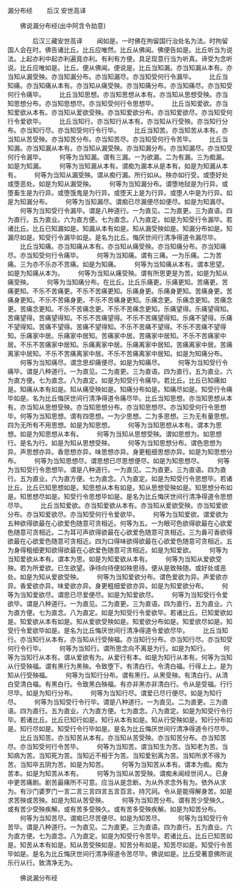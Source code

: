  漏分布经
　　后汉 安世高译




　　佛说漏分布经(出中阿含令劫意)

　　　　后汉三藏安世高译
　　闻如是。一时佛在拘留国行治处名为法。时拘留国人会在时。佛告诸比丘。比丘应唯然。比丘从佛闻。佛便告如是。比丘听当为说法。上起亦利中起亦利遍竟亦利。有利有方便。具足现意行当为听真。谛受为念听说。比丘应唯如是。比丘。便从佛闻。便说是。比丘当知漏。亦当知漏从本有。亦当知从漏受殃。亦当知漏分布。亦当知漏尽。亦当知受何行令漏毕。
　　比丘当知痛。亦当知痛从本有。亦当知从痛受殃。亦当知痛分布。亦当知痛尽。亦当知受何行令痛毕。
　　比丘当知思想。亦当知思想从本有。亦当知从思想受殃。亦当知思想分布。亦当知思想尽。亦当知受何行令思想毕。
　　比丘当知爱欲。亦当知爱欲从本有。亦当知从爱欲受殃。亦当知爱欲分布。亦当知爱欲尽。亦当知受何行令爱欲毕。
　　比丘当知行。亦当知行从本有。亦当知从行受殃。亦当知行分布。亦当知行尽。亦当知受何行令行毕。
　　比丘当知苦。亦当知苦从本有。亦当知从苦受殃。亦当知苦分布。亦当知苦尽。亦当知受何行令苦毕。
　　比丘当知漏。亦当知漏从本有。亦当知从漏受殃。亦当知漏分布。亦当知漏尽。亦当知受何行令漏毕。
　　何等为当知漏。谓有三漏。一为欲漏。二为有漏。三为痴漏。如是为知漏。
　　何等为当知漏从本有。谓痴为漏本从是本有。如是为知漏从本有。
　　何等为当知从漏受殃。谓从痴行漏。所行如从。殃亦如行受。或堕好处或堕恶处。如是为知从漏受殃。
　　何等为当知漏分布。谓堕地狱是为行异。或堕畜生是为行异。或堕饿鬼是为行异。或堕天上是为行异。或堕人中是为行异。如是为知漏分布。
　　何等为当知漏尽。谓痴已尽漏便尽如便尽。如是为知漏尽。
　　何等为当知受行令漏毕。谓是八种道行。一为直见。二为直更。三为直语。四为直行。五为直业。六为直方便。七为直念。八为直定。如是为知受行令漏毕。若诸比丘。比丘已知漏如是。知漏从本有如是。知从漏受殃如是。知漏分布如是。知漏尽如是。知受行令漏毕如是。是名为比丘。悔厌世间行清净得道令漏尽毕。
　　比丘当知痛。亦当知痛从本有。亦当知从痛受殃。亦当知痛分布。亦当知痛尽。亦当知受何行令痛毕。
　　何等为当知痛。谓有三痛。一为乐痛。二为苦痛。三为亦不乐亦不苦痛。如是为知痛。
　　何等为当知痛从本有。谓本思望。如是为知痛从本为。
　　何等为当知从痛受殃。谓有所思更是为苦。如是为知从痛受殃。
　　何等为当知痛分布。在比丘。比丘乐痛更。乐痛更知。苦痛更。苦痛更知。不乐不苦痛更。不乐不苦痛更知。乐痛身更。乐痛身更知。苦痛身更。苦痛身更知。不乐不苦痛身更。不乐不苦痛身更知。乐痛念更。乐痛念更知。苦痛念更。苦痛念更知。不乐不苦痛念更。不乐不苦痛念更知。乐痛望得。乐痛望得知。苦痛望得。苦痛望得知。不乐不苦痛望得。不乐不苦痛望得知。乐痛不望得。乐痛不望得知。苦痛不望得。苦痛不望得知。不乐不苦痛不望得。不乐不苦痛不望得知。乐痛家中居。乐痛家中居知。苦痛家中居。苦痛家中居知。不乐不苦痛家中居。不乐不苦痛家中居知。乐痛离家中居。乐痛离家中居知。苦痛离家中居。苦痛离家中居知。不乐不苦痛离家中居。不乐不苦痛离家中居知。如是为知痛分布。
　　何等为当知痛尽。谓念思却痛便尽。如是为知痛尽。
　　何等为当知受行令痛毕。谓是八种道行。一为直见。二为直更。三为直语。四为直行。五为直业。六为直方便。七为直念。八为直定。如是为知受行令痛毕。若比丘。比丘已知痛如是。知痛从本有如是。知从痛受殃如是。知痛分布如是。知痛尽如是。知受行令痛毕如是。名为比丘悔厌世间行清净得道令痛尽毕。比丘当知思想。亦当知思想从本有。亦当知从思想受殃。亦当知思想分布。亦当知思想尽。亦当知受何行令思想毕。何等为当知思想。谓有四思想。一为少思想。二为多思想。三为无有量思想。四为无所有不用思想。如是为知思想。
　　何等为当知思想从本有。谓本为思想。如是为知思想从本有。
　　何等为当知从思想受殃。谓如思想为。如思想行。是名为行。如是为知从思想受殃。
　　何等为当知思想分布。谓色思想为异。声思想亦异。香思想亦异。味思想亦异。身更粗细思想亦异。如是为知思想分布。
　　何等为当知思想尽。谓思想已尽思想便尽。如是为知思想尽。
　　何等为当知受行令思想毕。谓是八种道行。一为直见。二为直更。三为直语。四为直行。五为直业。六为直方便。七为直念。八为直定。如是为知受行令思想毕。若诸比丘。比丘已知思想如是。知思想从本有如是。知从思想受殃如是。知思想分布如是。知思想尽如是。知受行令思想毕如是。是名为比丘悔厌世间行清净得道令思想尽毕。
　　比丘当知爱欲。亦当知爱欲从本有。亦当知从爱欲受殃。亦当知爱欲分布。亦当知爱欲尽。亦当知受何行令爱欲毕。
　　何等为当知爱欲。谓爱欲为五种欲得欲最在心欲爱色随意可贪相近。何等为五。一为眼可色欲得欲最在心欲爱色随意可贪相近。二为耳可声欲得欲最在心欲爱色随意可贪相近。三为鼻可香欲得欲最在心欲爱色随意可贪相近。四为口得味欲得欲最在心欲爱色随意可贪相近。五为身得粗细更知欲得欲最在心欲爱色随意可贪相近。如是为知爱欲。
　　何等为当知爱欲从本有。谓本为思。如是为知爱欲从本有。
　　何等为当知从爱欲受殃。若为所爱欲。已生欲望。诤待向待便如殃思待。便从是致殃随。或好处或恶处。如是为知从爱欲受殃。
　　何等为当知爱欲分布。谓色爱欲为异。声爱欲亦异。香爱欲亦异。味爱欲亦异。身更粗细爱欲亦异。如是为知爱欲分布。
　　何等为当知爱欲尽。谓思已尽爱便尽。如是为知爱欲尽。
　　何等为当知受行令爱欲毕。谓是八种道行。一为直见。二为直更。三为直语。四为直行。五为直业。六为直方便。七为直念。八为直定。如是为知受行令爱欲毕。若诸比丘。已知爱欲如是。知爱欲从本有如是。知从爱欲受殃如是。知爱欲分布如是。知爱欲尽如是。知受行令爱欲毕如是。是名为比丘悔厌世间行清净得道令爱欲尽毕。
　　比丘当知行。亦当知行从本有。亦当知从行受殃福。亦当知行分布。亦当知行尽。亦当知受何行令行毕。
　　何等为当知行。谓所思念向不离是为行。如是为知行。
　　何等为当知行从本有。谓从爱欲有为。从爱行有本。如是为知行从本有。何等为当知从行受殃福。谓有黑行为黑殃。令致堕下。有清白行。令清白福。行得上上。是为知从行受殃福。
　　何等为当知行分布。谓有黑行。从黑受殃。有清白行。从清白受清白福。有黑白行。令致黑白殃福。有亦非黑亦非清白行。令从是受福。行行尽毕。如是为知行分布。
　　何等为当知行尽。谓爱已尽行便尽。如是为知行尽。
　　何等为当知受行令行毕。谓是八种道行。一为直见。二为直更。三为直语。四为直行。五为直业。六为直方便。七为直念。八为直定。如是为知受行令行毕。若诸比丘。比丘已知行如是。知行从本有如是。知从行受殃如是。知行分布如是。知行尽如是。知受行令行毕如是。是名为比丘悔厌世间行清净得道令行尽毕。
　　比丘当知苦。亦当知苦从本有。亦当知从苦受殃。亦当知苦分布。亦当知苦尽。亦当知受何行令苦毕。
　　何等为当知苦。谓当知生为苦。当知老为苦。当知病为苦。当知死为苦。当知近不相于为苦。当知爱别离为苦。当知所求不得为苦。当知卒五阴为苦。如是为知苦。
　　何等为当知苦从本有。谓本为痴。痴为苦本。如是为知苦从本有。
　　何等为当知从苦受殃。谓痴未闻经世间人。已身中更苦痛剧。剧苦最痛所不可意。应当从是念断。为从外求念外有为。依外从求为。有沙门婆罗门一言二言三言四言五言百言。持咒祠。令从是能得解身苦。如是求苦殃或苦殃。如是为知从苦受殃。
　　何等为当知苦分布。谓有苦少受殃久。或有苦少受殃疾解。或有苦多受殃久。或有苦多受殃疾解。如是为知苦分布。
　　何等为当知苦尽。谓痴已尽苦便尽。如是为知苦尽。
　　何等为当知受行令苦毕。谓是八种道行。一为直见。二为直更。三为直语。四为直行。五为直业。六为直方便。七为直念。八为直定。如是为知受行令苦毕。若诸比丘。比丘已知苦如是。知苦从本有如是。知从苦受殃如是。知苦分布如是。知苦尽如是。知受行令苦毕如是。是名为比丘悔厌世间行清净得道令苦尽毕。佛说如是。比丘受著意佛所说乐行从行。致清净无为。

　　佛说漏分布经


